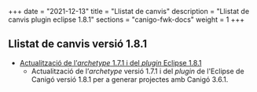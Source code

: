 +++
date        = "2021-12-13"
title       = "Llistat de canvis"
description = "Llistat de canvis plugin eclipse 1.8.1"
sections    = "canigo-fwk-docs"
weight		= 1
+++

## Llistat de canvis versió 1.8.1

- [Actualització de l’_archetype_ 1.7.1 i del _plugin_ Eclipse 1.8.1](/noticies/2021-12-13-CAN-Actualitzacio_archetype_1_7_1_plugin_eclipse_1_8_1)
   - Actualització de l’_archetype_ versió 1.7.1 i del _plugin_ de l'Eclipse de Canigó versió 1.8.1 per a generar projectes amb Canigó 3.6.1.
